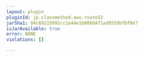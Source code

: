 ```yaml
---
layout: plugin
pluginId: jp.classmethod.aws.route53
jarSha1: 84c69215092cc1e44e1b008d471ad9559bfbf0e7
isJarAvailable: true
error: NONE
violations: []

---
```

